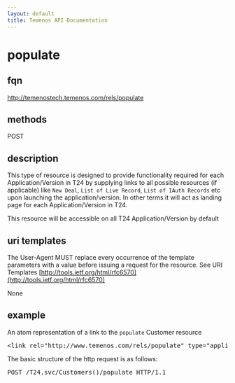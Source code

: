 ```yaml
---
layout: default
title: Temenos API Documentation
---
```


# populate

## fqn
http://temenostech.temenos.com/rels/populate

## methods
POST

## description
This type of resource is designed to provide functionality required for each Application/Version in T24 by supplying links to all possible resources (if applicable) like `New Deal`, `List of Live Record`, `List of IAuth Records` etc upon launching the application/version. In other terms it will act as landing page for each Application/Version in T24. 

This resource will be accessible on all T24 Application/Version by default


## uri templates
The User-Agent MUST replace every occurrence of the template parameters with a value before issuing a request for the resource.  See URI Templates [http://tools.ietf.org/html/rfc6570](http://tools.ietf.org/html/rfc6570)

None

## example
An atom representation of a link to the `populate` Customer resource
<pre>
&lt;link rel="http://www.temenos.com/rels/populate" type="application/atom+xml;type=entry" title="Customer Populate" href="Customers()/populate"/&gt;
</pre>

The basic structure of the http request is as follows:
<pre>
POST /T24.svc/Customers()/populate HTTP/1.1
</pre>
